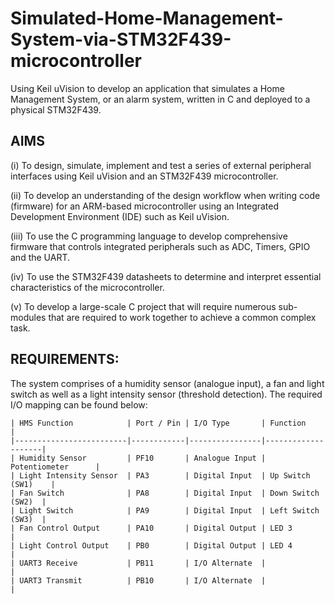 # Simulated-Home-Management-System-via-STM32F439-microcontroller
Using Keil uVision to develop an application that simulates a Home Management System, or an alarm system, written in C and deployed to a physical STM32F439. 

## AIMS

(i) To design, simulate, implement and test a series of external peripheral interfaces using Keil uVision and an STM32F439 microcontroller.

(ii) To develop an understanding of the design workflow when writing code (firmware) for an ARM-based microcontroller using an Integrated Development Environment (IDE) such as Keil uVision.

(iii) To use the C programming language to develop comprehensive firmware that controls integrated peripherals such as ADC, Timers, GPIO and the UART.

(iv) To use the STM32F439 datasheets to determine and interpret essential characteristics of the microcontroller.

(v) To develop a large-scale C project that will require numerous sub-modules that are required to work together to achieve a common complex task.

## REQUIREMENTS: 
The system comprises of a humidity sensor (analogue input), a fan and light switch as well as
a light intensity sensor (threshold detection). The required I/O mapping can be found below:
```
| HMS Function            | Port / Pin | I/O Type       | Function           |
|-------------------------|------------|----------------|--------------------|
| Humidity Sensor         | PF10       | Analogue Input | Potentiometer      |
| Light Intensity Sensor  | PA3        | Digital Input  | Up Switch (SW1)    |
| Fan Switch              | PA8        | Digital Input  | Down Switch (SW2)  |
| Light Switch            | PA9        | Digital Input  | Left Switch (SW3)  |
| Fan Control Output      | PA10       | Digital Output | LED 3              |
| Light Control Output    | PB0        | Digital Output | LED 4              |
| UART3 Receive           | PB11       | I/O Alternate  |                    |
| UART3 Transmit          | PB10       | I/O Alternate  |                    |
```


